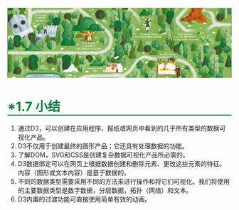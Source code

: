 ![PNG](/asset/img/banner1.png)

<h1 style='border-bottom:2px solid #07823A;color:#07823A;'>*1.7 小结</h1>

1. 通过D3，可以创建在应用程序、报纸或网页中看到的几乎所有类型的数据可视化产品。
2. D3不仅用于创建最终的图形产品；它还具有处理数据的功能。
3. 了解DOM，SVG和CSS是创建复杂数据可视化产品所必需的。
4. D3数据绑定可以在网页上根据数据创建和删除元素、更改这些元素的特征。内容（图形或文本内容）是基于数据的。
5. 不同的数据类型需要采用不同的方法来进行操作和将它们可视化。我们将使用的主要数据类型是数字数据，分层数据，拓扑（网络）和文本。
6. D3内置的过渡功能可直接使用简单有效的动画。
